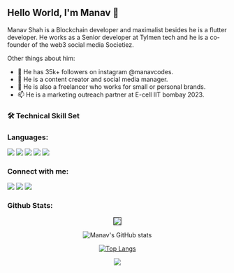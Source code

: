 ## Hello World, I'm Manav 👋
Manav Shah is a Blockchain developer and maximalist besides he is a flutter developer. He works as a Senior developer at Tylmen tech and he is a co-founder of the web3 social media Societiez. 

Other things about him:
- 👀 He has 35k+ followers on instagram @manavcodes.
- 🌱 He is a content creator and social media manager.
- 💞️ He is also a freelancer who works for small or personal brands. 
- 📫 He is a marketing outreach partner at E-cell IIT bombay 2023.

### 🛠️  Technical Skill Set

### Languages:
<p float="left">
<img src="https://img.shields.io/badge/Dart-0175C2?style=for-the-badge&logo=dart&logoColor=white">
<img src="https://img.shields.io/badge/JavaScript-F7DF1E?style=for-the-badge&logo=javascript&logoColor=black">
<img src="https://img.shields.io/badge/C-00599C?style=for-the-badge&logo=c&logoColor=white">
<img src="https://img.shields.io/badge/Python-14354C?style=for-the-badge&logo=python&logoColor=white">
<img src="https://img.shields.io/badge/LaTeX-47A141?style=for-the-badge&logo=LaTeX&logoColor=white">
</p>

### Connect with me:

[<img src="https://img.shields.io/badge/Gmail-D14836?style=for-the-badge&logo=gmail&logoColor=white" />](mailto:shahmanav765@gmail.com)
[<img src="https://img.shields.io/badge/Instagram-E4405F?style=for-the-badge&logo=instagram&logoColor=white" />](https://www.instagram.com/manavcodes)
[<img src="https://img.shields.io/badge/LinkedIn-0077B5?style=for-the-badge&logo=linkedin&logoColor=white" />](https://www.linkedin.com/in/flutterdev)

<!---
themanavshah/themanavshah is a ✨ special ✨ repository because its `README.md` (this file) appears on your GitHub profile.
You can click the Preview link to take a look at your changes.
--->

### Github Stats:
<center>

<img border="1" src = "https://github-profile-summary-cards.vercel.app/api/cards/profile-details?username=themanavshah&theme=radical" />

![Manav's GitHub stats](https://github-readme-stats.vercel.app/api?username=themanavshah&show_icons=true&theme=radical)

[![Top Langs](https://github-readme-stats.vercel.app/api/top-langs/?username=themanavshah&langs_count=5&show_icons=true&theme=radical)](https://github.com/themanavshah/github-readme-stats)

<img src="https://github-profile-trophy.vercel.app/?username=themanavshah&margin-w=5&theme=radical">

</center>
